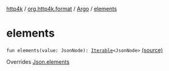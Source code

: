 [http4k](../../index.md) / [org.http4k.format](../index.md) / [Argo](index.md) / [elements](./elements.md)

# elements

`fun elements(value: JsonNode): `[`Iterable`](https://kotlinlang.org/api/latest/jvm/stdlib/kotlin.collections/-iterable/index.html)`<JsonNode>` [(source)](https://github.com/http4k/http4k/blob/master/http4k-format-argo/src/main/kotlin/org/http4k/format/Argo.kt#L45)

Overrides [Json.elements](../-json/elements.md)

